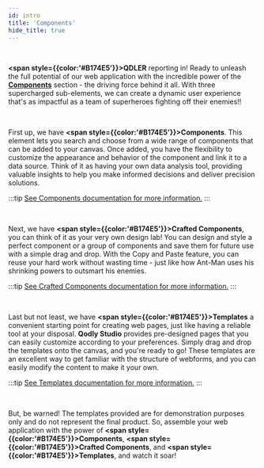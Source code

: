 ```yaml
---
id: intro
title: 'Components'
hide_title: true
---
```


<br />

**<span  style={{color:'#B174E5'}}>QDLER</span>** reporting in! Ready to unleash the full potential of our web application with the incredible power of the [**Components**](#) section - the driving force behind it all. With three supercharged sub-elements, we can create a dynamic user experience that's as impactful as a team of superheroes fighting off their enemies!!

<br />

First up, we have **<span  style={{color:'#B174E5'}}>Components</span>**. This element lets you search and choose from a wide range of components that can be added to your canvas. Once added, you have the flexibility to customize the appearance and behavior of the component and link it to a data source. Think of it as having your own data analysis tool, providing valuable insights to help you make informed decisions and deliver precision solutions.

:::tip [See Components documentation for more information.](components/intro)
:::

<br />

Next, we have **<span style={{color:'#B174E5'}}>Crafted Components</span>**, you can think of it as your very own design lab! You can design and style a perfect component or a group of components and save them for future use with a simple drag and drop. With the Copy and Paste feature, you can reuse your hard work without wasting time - just like how Ant-Man uses his shrinking powers to outsmart his enemies.

:::tip [See Crafted Components documentation for more information.](craftedComponents/intro)
:::

<br />

Last but not least, we have **<span style={{color:'#B174E5'}}>Templates</span>** a convenient starting point for creating web pages, just like having a reliable tool at your disposal. **Qodly Studio** provides pre-designed pages that you can easily customize according to your preferences. Simply drag and drop the templates onto the canvas, and you're ready to go! These templates are an excellent way to get familiar with the structure of webforms, and you can easily modify the content to make it your own.

:::tip [See Templates documentation for more information.](templates/intro)
:::

<br />

But, be warned! The templates provided are for demonstration purposes only and do not represent the final product. So, assemble your web application with the power of **<span style={{color:'#B174E5'}}>Components</span>**, **<span style={{color:'#B174E5'}}>Crafted Components</span>**, and **<span style={{color:'#B174E5'}}>Templates</span>**, and watch it soar!